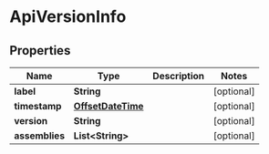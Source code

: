 
# ApiVersionInfo

## Properties
Name | Type | Description | Notes
------------ | ------------- | ------------- | -------------
**label** | **String** |  |  [optional]
**timestamp** | [**OffsetDateTime**](OffsetDateTime.md) |  |  [optional]
**version** | **String** |  |  [optional]
**assemblies** | **List&lt;String&gt;** |  |  [optional]



